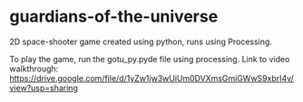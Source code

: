 # guardians-of-the-universe
2D space-shooter game created using python, runs using Processing.

To play the game, run the gotu_py.pyde file using processing.
Link to video walkthrough: https://drive.google.com/file/d/1yZw1jw3wUiUm0DVXmsGmiGWwS9xbrI4v/view?usp=sharing 
